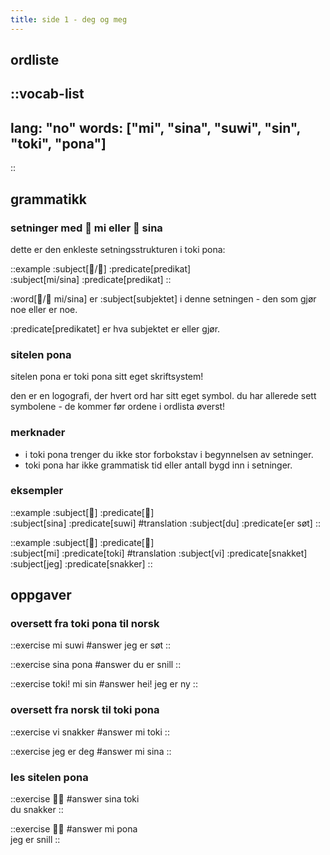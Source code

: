 ```yaml
---
title: side 1 - deg og meg 
---
```


## ordliste
::vocab-list
---
lang: "no"
words: ["mi", "sina", "suwi", "sin", "toki", "pona"]
---
::

## grammatikk

### setninger med 󱤴 mi eller 󱥞 sina

dette er den enkleste setningsstrukturen i toki pona:

::example
:subject[󱤴/󱥞] :predicate[predikat] \
:subject[mi/sina] :predicate[predikat] 
::

:word[󱤴/󱥞 mi/sina] er :subject[subjektet] i denne setningen - den som gjør noe eller er noe. 

:predicate[predikatet] er hva subjektet er eller gjør. 

### sitelen pona
sitelen pona er toki pona sitt eget skriftsystem!

den er en logografi, der hvert ord har sitt eget symbol. du har allerede sett symbolene - de kommer før ordene i ordlista øverst!

### merknader
- i toki pona trenger du ikke stor forbokstav i begynnelsen av setninger.
- toki pona har ikke grammatisk tid eller antall bygd inn i setninger.

### eksempler
::example
:subject[󱥞] :predicate[󱥦] \
:subject[sina] :predicate[suwi]
#translation
:subject[du] :predicate[er søt]
::

::example
:subject[󱤴] :predicate[󱥬] \
:subject[mi] :predicate[toki]
#translation
:subject[vi] :predicate[snakket] \
:subject[jeg] :predicate[snakker]
::

## oppgaver
### oversett fra toki pona til norsk

::exercise
mi suwi
#answer
jeg er søt
::

::exercise
sina pona
#answer
du er snill
::

::exercise
toki! mi sin
#answer
hei! jeg er ny
::

### oversett fra norsk til toki pona
::exercise
vi snakker
#answer
mi toki
::

::exercise
jeg er deg
#answer
mi sina
::

### les sitelen pona
::exercise
󱥞󱥬
#answer
sina toki \
du snakker
::

::exercise
󱤴󱥔
#answer
mi pona \
jeg er snill
::